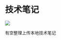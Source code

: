 # 技术笔记

![](http://n.sinaimg.cn/sinacn20191114ac/200/w640h360/20191114/8c3a-iikmuth7233190.jpg)

有空整理上传本地技术笔记
